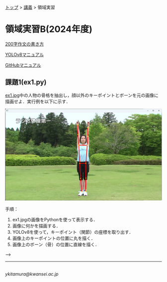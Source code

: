 <link rel="stylesheet" href="/~kitamura/md_preview1.css" type="text/css">

[トップ](https://cs.kwansei.ac.jp/~kitamura/index.html) > [講義](https://cs.kwansei.ac.jp/~kitamura/courses.html) > 領域実習

# 領域実習B(2024年度)

[200字作文の書き方](200字作文.html)

[YOLOv8マニュアル](https://cs.kwansei.ac.jp/~kitamura/KB/YOLOv8.html)

[GitHubマニュアル](https://cs.kwansei.ac.jp/~kitamura/KB/GitHub.html)

## 課題1(ex1.py)

[ex1.jpg](images/ex1.jpg)中の人物の骨格を抽出し，顔以外のキーポイントとボーンを元の画像に描画せよ．実行例を以下に示す．

![](images/ex1-result.png)

手順：
1. ex1.jpgの画像をPythonを使って表示する．
2. 画像に何かを描画する．
3. YOLOv8を使って，キーポイント（関節）の座標を取り出す．
4. 画像上のキーポイントの位置に丸を描く．
5. 画像上のボーン（骨）の位置に直線を描く．

<!-- ## 課題1A(ex1A.py)

Left-shoulder, Right-shoulder, Left-hip, Right-hipの4つの座標の重心点を求め，ex1で求めた画像上に描画せよ． -->


<!-- ## 課題2(ex2.py)

[ex1.jpg](images/ex1.jpg)と以下の5つの画像において，人物の姿勢の違いを数値化し，違いが少ないもの順にファイル名を表示せよ．

* [ex2_307.jpg](images/ex2_307.jpg)
* [ex2_336.jpg](images/ex2_336.jpg)
* [ex2_2015.jpg](images/ex2_2015.jpg)
* [ex2_3077.jpg](images/ex2_3077.jpg)
* [ex2_5175.jpg](images/ex2_5175.jpg)

## 課題3(ex3.py)

[ex3a.mp4](images/ex3a.mp4)の中で，[ex1.jpg](images/ex1.jpg)に近いフレームにおいて，骨格画像を赤色で描画せよ．実行例を[ex3_sample.mp4](images/ex3_sample.mp4)に示す．赤色以外の骨格は必ずしも描画する必要はない．

## 課題4(ex4.py)

[ex4.jpg](images/ex4.jpg)中の人物を抽出し，その領域を赤枠で元の画像に描画せよ．実行例を以下に示す．

![](images/ex4_ans.jpg)

## 課題5(ex5.py)

[ex5.mp4](images/ex5.mp4)の中で，人物を抽出し，その領域を赤枠で元の動画に描画せよ． --> -->

<!--
## 課題1(ex1.py)

[data.txt](data.txt)ファイルから，整数のみの行を抜き出し，その和を求めよ．

## 課題2(ex2.py)

[catalog.json](catalog.json)ファイルには，hat, shirt, jacketの（100万円以下の）価格データが記録されている．jacketの個数と最高価格，最低価格を求めよ．

## 課題3(ex3.py)

[sample.zip](sample.zip)ファイルには，kitamura_00000_kug.txtからkitamura_00999_kug.txtまでの1000個のファイルが含まれており，それぞれに整数が書かれている．ファイル名の数字が奇数のものだけに関して，それらのファイルに書かれた数字の合計を求めよ．

[zipファイルに関する資料](https://note.nkmk.me/python-zipfile/)


## 課題4(ex4.py)

以下の図に示すような人を表す図形をウィンドウに表示しなさい．

<img src="Ex4.png" width="400">

ヒント：Tkinterパッケージを使うとよい．


## 課題5(ex5.py)

課題4で示した図形を水平方向に移動させるアニメーションを作りなさい．


## 課題6

OpenPoseが出力するJSONファイルには25個の関節位置(下図参照)が保存されている．

<img src="openpose.png" width="400">

0: 鼻
1: 首	
2: 右肩		
3: 右肘
4: 右手首	
5: 左肩		
6: 左肘		
7: 左手首	
8: 腰中央	 
9: 右腰		 
10: 右膝	
11: 右足首
12: 左腰
13: 左膝
14: 左足首　
15: 右目
16: 左目
17: 右耳
18: 左耳
19: 左足親指
20: 左足小指
21: 左踵
22: 右足親指
23: 右足小指
24: 右踵

以下の示すように，2人の人の関節位置のデータは，0～24の順にX座標，Y座標，信頼度から構成され，保存されている．

```json
{"version":1.3,"
people":[{"person_id":[-1],
"pose_keypoints_2d":[1042.44,341.911,0.920342,1119.09,477.305,0.832621,980.679,486.233,0.738074,957.015,677.413,0.785113,974.632,724.545,0.722716,1263.15,456.814,0.744236,1307.19,701.028,0.592769,1292.57,886.459,0.33887,1142.45,930.56,0.437276,1060.03,933.523,0.378865,0,0,0,0,0,0,1233.63,933.522,0.393561,0,0,0,0,0,0,1021.86,315.515,0.961573,1068.97,315.29,0.942879,0,0,0,1139.61,315.262,0.945184,0,0,0,0,0,0,0,0,0,0,0,0,0,0,0,0,0,0],
},
{"person_id":[-1],
"pose_keypoints_2d":[692.139,244.883,0.945427,692.148,374.294,0.851024,547.874,371.362,0.717015,506.881,624.444,0.723114,530.404,806.974,0.826551,836.295,374.284,0.760332,868.803,595.075,0.688494,862.934,812.878,0.690138,695.224,795.186,0.457215,615.666,806.953,0.435372,644.951,1074.85,0.127179,0,0,0,786.326,795.182,0.438485,795.177,1074.83,0.128874,0,0,0,665.711,218.256,0.886688,718.597,218.236,0.909173,624.434,232.969,0.884324,759.84,232.981,0.850076,0,0,0,0,0,0,0,0,0,0,0,0,0,0,0,0,0,0],
}]}
```
例えば，1人目の人の鼻のX座標，Y座標，信頼度はそれぞれ，1042.44, 341.911, 0.920342である．

[kabeposter.zip](kabeposter.zip)ファイルには，0フレームから99フレームまでの骨格座標がkabeposter_000000000000_keypoints.json～kabeposter_000000000099_keypoints.json
のファイル名で保存されている．

 ### 課題6-1(ex6-1.py)
JSONファイルから骨格座標を抽出し，2人の人の0フレーム目における鼻と首のX座標，Y座標，信頼度をそれぞれ表示せよ．

### 課題6-2(ex6-2.py)
JSONファイルから骨格座標を抽出し，2人の人の0フレーム目における肩のラインをウィンドウに表示せよ．

### 課題6-3(ex6-3.py)
JSONファイルから骨格座標を抽出し，2人の人の動きを示すアニメーションを作成せよ．

ヒント：以下に関節の接続情報を示す．

```python
links = [
    [17, 15],
    [15, 0],
    [16, 0],
    [16, 18],
    [0, 1],
    [1, 2],
    [2, 3],
    [3, 4],
    [1, 5],
    [5, 6],
    [6, 7],
    [1, 8],
    [8, 9],
    [9, 10],
    [10, 11],
    [11, 24],
    [11, 22],
    [22, 23],
    [8, 12],
    [12, 13],
    [13, 14],
    [14, 21],
    [14, 19],
    [19, 20],
```
-->

<!-- ### 課題6-4(ex6-4.py)（オプション）
JSONファイルにかかれているデータを以下のような４次元のリストに変換せよ．

`data[h][i][j][k]`

ここで，`h`はフレーム番号(0~99)，`i`は人のID(0または1)，`j`は関節番号(0~24)，`k`はx座標(0)，y座標(1)，信頼度(2)を表す．

2人の人の0フレーム目における鼻と首のX座標，Y座標，信頼度をそれぞれ表示せよ． -->

<!--
## 課題7
[sample.mp4](sample.mp4)をYolov8を用いて物体認識を行い，認識された物体を重複を除いて列挙せよ．Yolov8のインストール，利用法は[ここ](HowToUseYOLOv8.pdf)を参照すること．物体認識がうまく動作しない場合は，認識済みの[labels.zip](labels.zip)を用いても良い． 
-->

***
<address>
<script>
document.write("Last updated: " + document.lastModified);
</script> <br>
ykitamura@kwansei.ac.jp </address>